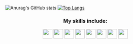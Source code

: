 ![Anurag's GitHub stats](https://github-readme-stats.vercel.app/api?username=ayslana&?count_private=true&show_icons=true&theme=graywhite&include_all_commits=true&count_private=true&include_all_prs=true&hide_title=true)
[![Top Langs](https://github-readme-stats.vercel.app/api/top-langs/?username=ayslana&layout=compact&theme=graywhite)](https://github.com/ayslana/github-readme-stats)
<div align="center">
<h3>My skills include:</h3>
<img height="30" src="https://cdn.jsdelivr.net/gh/devicons/devicon/icons/vuejs/vuejs-original.svg">
<img height="30" src="https://cdn.jsdelivr.net/gh/devicons/devicon/icons/javascript/javascript-original.svg">
<img height="30" src="https://cdn.jsdelivr.net/gh/devicons/devicon/icons/bootstrap/bootstrap-original.svg">
<img height="30" src="https://cdn.jsdelivr.net/gh/devicons/devicon/icons/css3/css3-original.svg">
<img height="30" src="https://cdn.jsdelivr.net/gh/devicons/devicon/icons/html5/html5-original.svg">
<img height="30" src="https://cdn.jsdelivr.net/gh/devicons/devicon/icons/flutter/flutter-original.svg">
<img height="30" src="https://cdn.jsdelivr.net/gh/devicons/devicon/icons/dart/dart-original.svg">
<img height="30" src="https://cdn.jsdelivr.net/gh/devicons/devicon/icons/swift/swift-original.svg">
</div>
